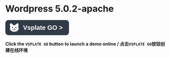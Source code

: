 # Wordpress 5.0.2-apache

<a href="https://www.vsplate.com/?docker-compose=https://github.com/vsplate/dcenvs/wordpress/5.0.2-apache"><img alt="VSPLATE GO" src="https://raw.githubusercontent.com/vsplate/images/master/vsgo_btn.png" width="200px"></a>

**Click the `VSPLATE GO` button to launch a demo online / 点击`VSPLATE GO`按钮创建在线环境**